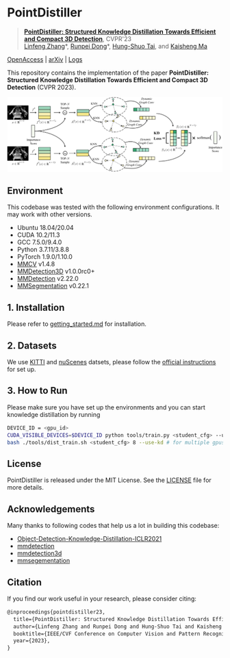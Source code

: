 # PointDistiller
> [**PointDistiller: Structured Knowledge Distillation Towards Efficient and Compact 3D Detection**](https://openaccess.thecvf.com/content/CVPR2023/papers/Zhang_PointDistiller_Structured_Knowledge_Distillation_Towards_Efficient_and_Compact_3D_Detection_CVPR_2023_paper.pdf), CVPR'23 <br>
> [Linfeng Zhang](http://group.iiis.tsinghua.edu.cn/~maks/linfeng/index.html)\*, [Runpei Dong](https://runpeidong.com/)\*, [Hung-Shuo Tai](https://scholar.google.com/citations?user=_atJMtEAAAAJ&hl=en), and [Kaisheng Ma](http://group.iiis.tsinghua.edu.cn/~maks/leader.html) <br>

[OpenAccess](https://openaccess.thecvf.com/content/CVPR2023/papers/Zhang_PointDistiller_Structured_Knowledge_Distillation_Towards_Efficient_and_Compact_3D_Detection_CVPR_2023_paper.pdf) | [arXiv](https://arxiv.org/abs/2205.11098) | [Logs](https://drive.google.com/drive/folders/1jA14eMk-0fIywFxku-ijfMIBzFTp7Lef?usp=share_link)

This repository contains the implementation of the paper **PointDistiller: Structured Knowledge Distillation Towards Efficient and Compact 3D Detection** (CVPR 2023).

![PointDistiller](./resources/point_distiller.png)

## Environment
This codebase was tested with the following environment configurations. It may work with other versions.
- Ubuntu 18.04/20.04
- CUDA 10.2/11.3
- GCC 7.5.0/9.4.0
- Python 3.7.11/3.8.8
- PyTorch 1.9.0/1.10.0
- [MMCV](https://mmcv.readthedocs.io/en/latest/) v1.4.8
- [MMDetection3D](https://github.com/open-mmlab/mmdetection3d) v1.0.0rc0+
- [MMDetection](https://github.com/open-mmlab/mmdetection) v2.22.0
- [MMSegmentation](https://github.com/open-mmlab/mmsegmentation) v0.22.1

## 1. Installation
Please refer to [getting_started.md](./getting_started.md) for installation.

## 2. Datasets
We use [KITTI](https://www.cvlibs.net/datasets/kitti/eval_object.php?obj_benchmark=3d) and [nuScenes](https://www.nuscenes.org/) datsets, please follow the [official instructions](https://mmdetection3d.readthedocs.io/en/latest/) for set up.

## 3. How to Run
Please make sure you have set up the environments and you can start knowledge distillation by running 
```bash
DEVICE_ID = <gpu_id>
CUDA_VISIBLE_DEVICES=$DEVICE_ID python tools/train.py <student_cfg> --use-kd # for single gpu
bash ./tools/dist_train.sh <student_cfg> 8 --use-kd # for multiple gpus
```
## License
PointDistiller is released under the MIT License. See the [LICENSE](./LICENSE) file for more details.

## Acknowledgements
Many thanks to following codes that help us a lot in building this codebase:
* [Object-Detection-Knowledge-Distillation-ICLR2021](https://github.com/ArchipLab-LinfengZhang/Object-Detection-Knowledge-Distillation-ICLR2021)
* [mmdetection](https://github.com/open-mmlab/mmdetection)
* [mmdetection3d](https://github.com/open-mmlab/mmdetection3d)
* [mmsegementation](https://github.com/open-mmlab/mmsegmentation)

## Citation

If you find our work useful in your research, please consider citing:
```latex
@inproceedings{pointdistiller23,
  title={PointDistiller: Structured Knowledge Distillation Towards Efficient and Compact 3D Detection},
  author={Linfeng Zhang and Runpei Dong and Hung-Shuo Tai and Kaisheng Ma},
  booktitle={IEEE/CVF Conference on Computer Vision and Pattern Recognition (CVPR)},
  year={2023},
}
```

